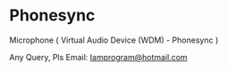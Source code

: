 # Phonesync
Microphone ( Virtual Audio Device (WDM) - Phonesync )

Any Query, Pls
Email: Iamprogram@hotmail.com
